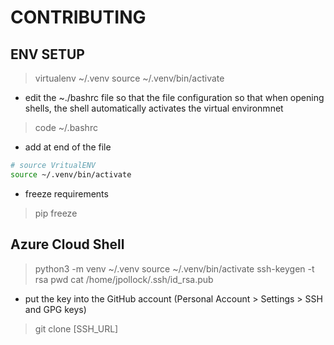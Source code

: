 # CONTRIBUTING

## ENV SETUP

> virtualenv ~/.venv
> source ~/.venv/bin/activate

- edit the ~./bashrc file so that the file configuration so that when opening shells, the shell automatically activates the virtual environmnet

> code ~/.bashrc

- add at end of the file 

```bash
# source VritualENV
source ~/.venv/bin/activate
```

- freeze requirements
> pip freeze


## Azure Cloud Shell

> python3 -m venv ~/.venv
> source ~/.venv/bin/activate
> ssh-keygen -t rsa
> pwd
> cat /home/jpollock/.ssh/id_rsa.pub

- put the key into the GitHub account (Personal Account > Settings > SSH and GPG keys)
  
> git clone [SSH_URL]
